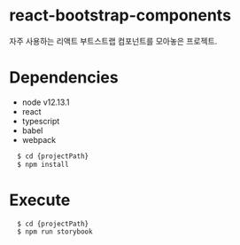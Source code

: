 # react-bootstrap-components
자주 사용하는 리액트 부트스트랩 컴포넌트를 모아놓은 프로젝트.

# Dependencies
- node v12.13.1
- react
- typescript
- babel
- webpack

```bash
  $ cd {projectPath}
  $ npm install
```

# Execute
```bash
  $ cd {projectPath}
  $ npm run storybook
```